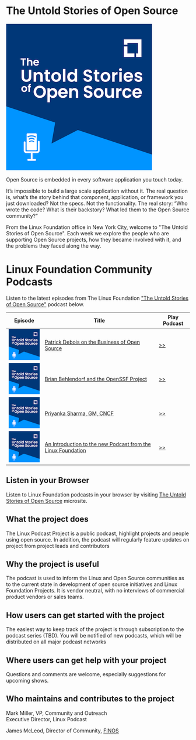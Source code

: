 # The Untold Stories of Open Source

<img src="docs/images/logo-400-400.png">

Open Source is embedded in every software application you touch today.

It’s impossible to build a large scale application without it. The real question is, what’s the story behind that component, application, or framework you just downloaded? Not the specs. Not the functionality. The real story: “Who wrote the code? What is their backstory? What led them to the Open Source community?”

From the Linux Foundation office in New York City, welcome to "The Untold Stories of Open Source". Each week we explore the people who are supporting Open Source projects, how they became involved with it, and the problems they faced along the way.

# Linux Foundation Community Podcasts

Listen to the latest episodes from The Linux Foundation ["The Untold Stories of Open Source"](https://untold-stories-of-open-source.captivate.fm/spotify) podcast below.

| Episode                                                                                                                                                  | Title                                                                                                        | Play Podcast                                                  |
| -------------------------------------------------------------------------------------------------------------------------------------------------------- | ------------------------------------------------------------------------------------------------------------ | ------------------------------------------------------------- |
| [![Patrick Debois on the Business of Open Source](docs/images/logo-100-100.png)](https://open.spotify.com/episode/3MKsXkw9Et5B9bGLWKJNpc)                | [Patrick Debois on the Business of Open Source](docs/podcasts/business-of-open-source.mdx)                   | [>>](https://open.spotify.com/episode/3MKsXkw9Et5B9bGLWKJNpc) |
| [![Brian Behlendorf and the OpenSSF Project](docs/images/logo-100-100.png)](https://open.spotify.com/episode/0P0cjBDn5nSYPe1i0FrFXr)                     | [Brian Behlendorf and the OpenSSF Project](docs/podcasts/openssf-project.mdx)                                | [>>](https://open.spotify.com/episode/0P0cjBDn5nSYPe1i0FrFXr) |
| [![Priyanka Sharma, GM, CNCF](docs/images/logo-100-100.png)](https://open.spotify.com/episode/5KgqNXHHV0y03yjgg7kg8E)                                    | [Priyanka Sharma, GM, CNCF](docs/podcasts/priyanka-sharma-gm-cncf.mdx)                                       | [>>](https://open.spotify.com/episode/5KgqNXHHV0y03yjgg7kg8E) |
| [![An Introduction to the new Podcast from the Linux Foundation](docs/images/logo-100-100.png)](https://open.spotify.com/episode/62DAkdeQTSAPeLbxF2sTlX) | [An Introduction to the new Podcast from the Linux Foundation](docs/podcasts/introduction-to-lf-podcast.mdx) | [>>](https://open.spotify.com/episode/62DAkdeQTSAPeLbxF2sTlX) |

## Listen in your Browser

Listen to Linux Foundation podcasts in your browser by visiting [The Untold Stories of Open Source](https://fanciful-salmiakki-90bec2.netlify.app/) microsite.

## What the project does

The Linux Podcast Project is a public podcast, highlight projects and people using open source. In addition, the podcast will regularly feature updates on project from project leads and contributors

## Why the project is useful

The podcast is used to inform the Linux and Open Source communities as to the current state in development of open source initiatives and Linux Foundation Projects. It is vendor neutral, with no interviews of commercial product vendors or sales teams.

## How users can get started with the project

The easiest way to keep track of the project is through subscription to the podcast series (TBD). You will be notified of new podcasts, which will be distributed on all major podcast networks

## Where users can get help with your project

Questions and comments are welcome, especially suggestions for upcoming shows.

## Who maintains and contributes to the project

Mark Miller, VP, Community and Outreach<br />
Executive Director, Linux Podcast

James McLeod, Director of Community, [FINOS](https://www.finos.org)
